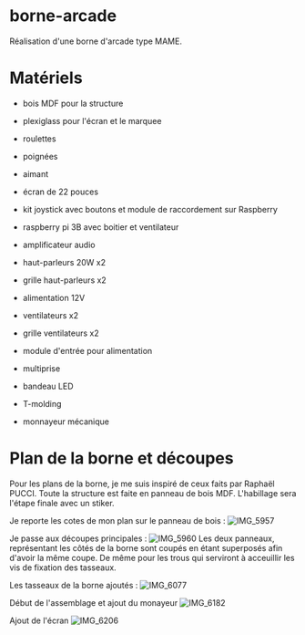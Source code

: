 # borne-arcade

Réalisation d'une borne d'arcade type MAME.

# Matériels

- bois MDF pour la structure
- plexiglass pour l'écran et le marquee
- roulettes
- poignées
- aimant

- écran de 22 pouces
- kit joystick avec boutons et module de raccordement sur Raspberry
- raspberry pi 3B avec boitier et ventilateur
- amplificateur audio
- haut-parleurs 20W x2
- grille haut-parleurs x2
- alimentation 12V
- ventilateurs x2
- grille ventilateurs x2
- module d'entrée pour alimentation
- multiprise
- bandeau LED
- T-molding
- monnayeur mécanique

# Plan de la borne et découpes

Pour les plans de la borne, je me suis inspiré de ceux faits par Raphaël PUCCI.
Toute la structure est faite en panneau de bois MDF.
L'habillage sera l'étape finale avec un stiker.

Je reporte les cotes de mon plan sur le panneau de bois :
![IMG_5957](https://github.com/alexisfgit/borne-arcade/assets/47323837/2ff0b2a6-c395-4819-811e-278bf7df0d30)

Je passe aux découpes principales :
![IMG_5960](https://github.com/alexisfgit/borne-arcade/assets/47323837/776ceff6-3e1e-405f-a9f8-a4edecd54383)
Les deux panneaux, représentant les côtés de la borne sont coupés en étant superposés afin d'avoir la même coupe. De même pour les trous qui serviront à acceuillir les vis de fixation des tasseaux.

Les tasseaux de la borne ajoutés :
![IMG_6077](https://github.com/alexisfgit/borne-arcade/assets/47323837/6af7d641-2ef6-49ea-98b7-2f5eb48931df)

Début de l'assemblage et ajout du monayeur
![IMG_6182](https://github.com/alexisfgit/borne-arcade/assets/47323837/0eec3988-968a-4fcb-abca-fb4cff28c79f)

Ajout de l'écran
![IMG_6206](https://github.com/alexisfgit/borne-arcade/assets/47323837/d07e6ad2-2912-4452-aaf0-a285734458a5)
